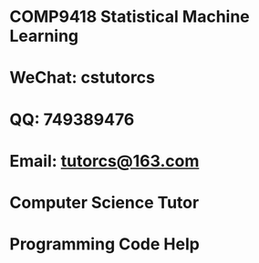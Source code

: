 # COMP9418 Statistical Machine Learning

# WeChat: cstutorcs

# QQ: 749389476

# Email: tutorcs@163.com

# Computer Science Tutor

# Programming Code Help
